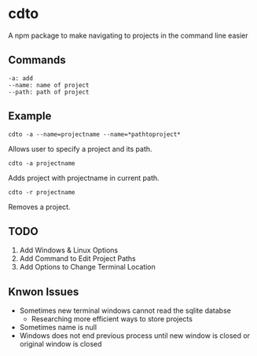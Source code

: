 # cdto

A npm package to make navigating to projects in the command line easier

## Commands

```shell
-a: add
--name: name of project
--path: path of project
```

## Example

```shell
cdto -a --name=projectname --name=*pathtoproject*
```

Allows user to specify a project and its path.

```shell
cdto -a projectname
```

Adds project with projectname in current path.

```shell
cdto -r projectname
```

Removes a project.

## TODO

1) Add Windows & Linux Options
2) Add Command to Edit Project Paths
3) Add Options to Change Terminal Location

## Knwon Issues

* Sometimes new terminal windows cannot read the sqlite databse
    * Researching more efficient ways to store projects
* Sometimes name is null
* Windows does not end previous process until new window is closed or original window is closed

